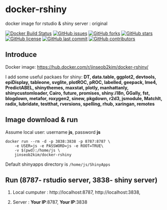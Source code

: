 # docker-rshiny
docker image for rstudio &amp; shiny server : original

[![Docker Build Status](https://img.shields.io/docker/build/jinseob2kim/docker-rshiny.svg)](https://hub.docker.com/r/jinseob2kim/docker-rshiny/)
[![GitHub issues](https://img.shields.io/github/issues/jinseob2kim/docker-rshiny.svg)](https://github.com/jinseob2kim/docker-rshiny/issues)
[![GitHub forks](https://img.shields.io/github/forks/jinseob2kim/docker-rshiny.svg)](https://github.com/jinseob2kim/docker-rshiny/network)
[![GitHub stars](https://img.shields.io/github/stars/jinseob2kim/docker-rshiny.svg)](https://github.com/jinseob2kim/docker-rshiny/stargazers)
[![GitHub license](https://img.shields.io/github/license/jinseob2kim/docker-rshiny.svg)](https://github.com/jinseob2kim/docker-rshiny/blob/master/LICENSE)
[![GitHub last commit](https://img.shields.io/github/last-commit/google/skia.svg)](https://github.com/jinseob2kim/docker-rshiny)
[![GitHub contributors](https://img.shields.io/github/contributors/jinseob2kim/docker-rshiny.svg?maxAge=2592000)](https://github.com/jinseob2kim/docker-rshiny/graphs/contributors)




## Introduce

Docker image: https://hub.docker.com/r/jinseob2kim/docker-rshiny/


I add some useful packaes for shiny: **DT, data.table, ggplot2, devtools, epiDisplay, tableone, svglite, plotROC, pROC, labelled, geepack, lme4, PredictABEL, shinythemes, maxstat, plotly, manhattanly, shinycustomloader, Cairo, future, promises, shiny.i18n, GGally, fst, blogdown, metafor, roxygen2, sinew, pkgdown, r2d3, jsmodule, MatchIt, radix, lubridate, testthat, rversions, spelling, rhub, xaringan, remotes**


## Image download & run
Assume local user: username **js**, password **js**


```shell
docker run --rm -d -p 3838:3838 -p 8787:8787 \
    -e USER=js -e PASSWORD=js -e ROOT=TRUE\
    -v $(pwd):/home/js \ 
    jinseob2kim/docker-rshiny

```

Default shinyapps directory is `/home/js/ShinyApps`



## Run (8787- rstudio server, 3838- shiny server)

1. Local cumputer : http://localhost:8787, http://localhost:3838,


2. Server : **Your IP**:8787, **Your IP**:3838